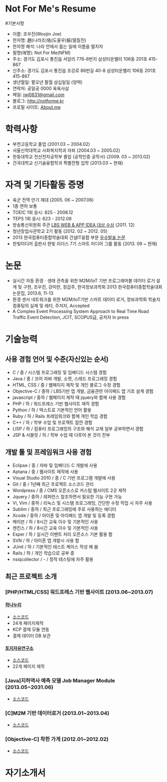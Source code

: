 Not For Me's Resume
=====
#기본사항
- 이름: 조우진(Woojin Joe)
- 한자명: 趙(나라조)佑(도울우)振(떨칠진)
- 한자명 해석: 나라 안에서 돕는 일에 이름을 떨치자
- 필명(예명): Not For Me(NFM)
- 주소: 경기도 김포시 통진읍 서암리 776-8번지 삼성타운밸리 106동 201호 415-867
- 신주소: 경기도 김포시 통진읍 조강로 86번길 40-8 삼성타운밸리 106동 201호 415-867
- 생년월일: 팔오년 팔월 삼십일일 (양력)
- 연락처: 공일공 0000 육육사삼
- 메일: jwj0831@gmail.com
- 블로그: http://notforme.kr
- 프로필 사이트: [About.me](http://about.me/notforme)

# 학력사항
- 부천고등학교 졸업 (2001.03 ~ 2004.02)
- 서울신학대학교 사회복지학과 자퇴 (2004.03 ~ 2005.02)
- 한동대학교 전산전자공학부 졸업 (공학인증 공학사) (2009. 03 ~ 2013.02)
- 건국대학교 신기술융합학과 특별전형 입학 (2013.03 ~ 현재)


# 자격 및 기타활동 증명
- 육군 전역 만기 제대 (2005. 06 ~ 2007.06)
- 1종 면허 보통
- TOEIC 1회 응시: 825 - 2008.12
- TEPS 1회 응시: 623 - 2012.06
- 방송통신위원회 주관 [LBS WEB & APP IDEA 대상 수상](http://news.naver.com/main/read.nhn?mode=LSD&mid=sec&sid1=105&oid=001&aid=0005434845) (2011. 12)
- 청년창업사관학교 2기 활동 (2012. 02 ~ 2012. 05)
- 2013 한국컴퓨터종합학술대회 건설IT융합 부문 [우수발표 논문](http://www.notforme.kr/jthkhhjwj/wp-content/uploads/2013/02/data-logger-paper.pdf)
- 한빛미디어 출판사 한빛 리더스 7기 스마트 미디어 그룹 활동 (2013. 09 ~ 현재)

# 논문
- 실시간 자동 환경ㆍ생태 관측을 위한 M2M/IoT 기반 프로그래머블 데이터 로거 설계 및 구현, 조우진, 강미란, 정갑주, 한국정보과학회 2013 한국컴퓨터종합학술대회 논문집, 2013.6, 11-13
- 환경 센서 네트워크를 위한 M2M/IoT기반 스마트 데이터 로거, 정보과학회 학술지 컴퓨팅의 실제 및 레터, 주저자, Accepted
- A Complex Event Processing System Approach to Real Time Road Traffic Event Detection, JCIT, SCOPUS급, 공저자 In press

# 기술능력

## 사용 경험 언어 및 수준(자신있는 순서)
- C / 중 / 시스템 프로그래밍 및 임베디드 시스템 경험
- Java / 중 / 코어 자바 개발, 소켓, 스레드 프로그래밍 경험
- HTML, CSS / 중 / 웹페이지 제작 및 개인 블로그 수정 경험
- Objective-C / 중하 / LBS기반 앱 개발, 금융관련 아이패드 앱 기초 설계 경험
- javascript / 중하 / 웹페이지 제작 때 jquery와 함께 사용 경험
- PHP / 하 / 워드프레스 기반 웹사이트 제작 경험
- Python / 하 / 텍스트로 기본적인 언어 활용
- Ruby / 하 / Rails 프레임워크와 함께 개인 학습 경험
- C++ / 하 / 학부 수업 및 프로젝트 잠깐 경험
- LISP / 하 / 컴퓨터 프로그래밍의 구조와 해석 교재 일부 공부하면서 경험
- JSP & 서블릿 / 하 / 학부 수업 때 다루어 본 것이 전부

## 개발 툴 및 프레임워크 사용 경험
- Eclipse / 중 / 자바 및 임베디드 C 개발에 사용
- Aptana / 중 / 웹사이트 제작에 사용
- Visual Studio 2010 / 중 / C 기반 프로그램 개발에 사용
- Git / 중 / 1년째 최근 프로젝트 소스코드 관리
- Wordpress / 중 / CMS 오픈소스로 커스텀 웹사이트 2곳 제작
- Jquery / 중하 / 레퍼런스 참조하면서 필요한 기능 구현 가능
- Vi, Vim / 중하 / 리눅스 및 시스템 프로그래밍, 간단한 수정 작업 시 자주 사용
- Sublim / 중하 / 최근 프로그래밍에 주로 사용하는 에디터
- Xcode / 중하 / 아이폰 및 아이패드 앱 개발 및 등록 경험
- 메이븐 / 하 / 8시간 교육 이수 및 기본적인 사용
- 젠킨스 / 하 / 8시간 교육 이수 및 기본적인 사용
- Esper / 하 / 실시간 이벤트 처리 오픈소스 기본 활용 함
- SVN / 하 / 아이폰 앱 개발시 사용 함
- JUnit / 하 / 기본적인 테스트 케이스 작성 해 봄
- Rails / 하 / 개인 학습으로 공부 중
- nsiqcollector / - / 정적 테스팅에 자주 활용

## 최근 프로젝트 소개
### [PHP/HTML/CSS] 워드프레스 기반 웹사이트 (2013.06~2013.07)
#### [하나누리](http://www.hananuri.org/)
- [소스코드](https://github.com/jwj0831/hananuri-theme)
- 24개 페이지제작
- KCP 결제 모듈 연동
- 결제 데이터 DB 보관

#### [토지자유연구소](http://landliberty.or.kr/)
- [소스코드](https://github.com/jwj0831/landliberty-theme)
- 22개 페이지 제작

### [Java]지하역사 예측 모델 Job Manager Module (2013.05~2031.06)
- [소스코드](https://github.com/jwj0831/jobmanager)

### [C]M2M 기반 데이터로거 (2013.01~2013.04)
- [소스코드](https://github.com/jwj0831/m2m-smartlogger)

### [Objective-C] 착한 가게 (2012.01~2012.02)
- [소스코드](https://github.com/jwj0831/ethicalshop)


# 자기소개서
